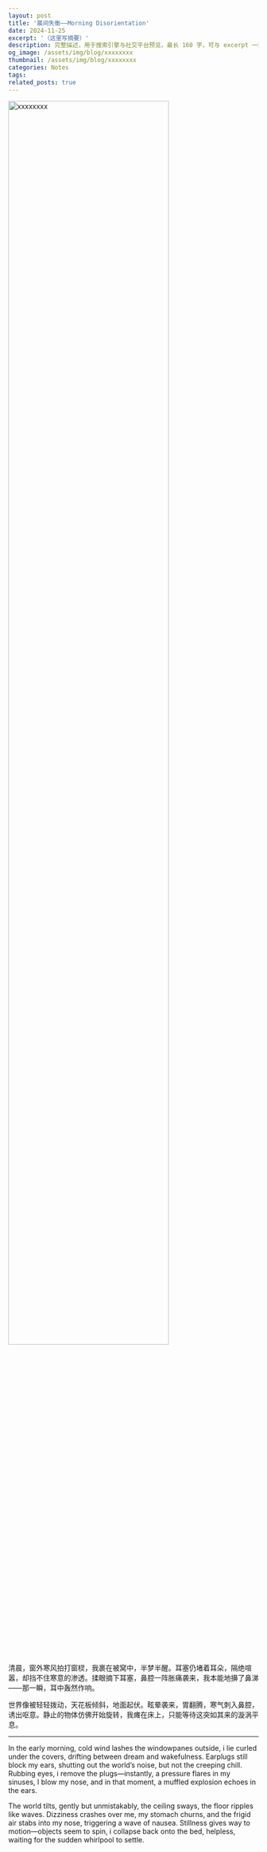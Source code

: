 ```yaml
---
layout: post
title: '晨间失衡——Morning Disorientation'
date: 2024-11-25
excerpt: '（这里写摘要）'
description: 完整描述，用于搜索引擎与社交平台预览，最长 160 字，可与 excerpt 一致
og_image: /assets/img/blog/xxxxxxxx
thumbnail: /assets/img/blog/xxxxxxxx
categories: Notes
tags: 
related_posts: true
---
```


<img src="/assets/img/blog/xxxxxxxx" style="width:80%;" alt="xxxxxxxx">

清晨，窗外寒风拍打窗棂，我裹在被窝中，半梦半醒。耳塞仍堵着耳朵，隔绝喧嚣，却挡不住寒意的渗透。揉眼摘下耳塞，鼻腔一阵胀痛袭来，我本能地擤了鼻涕——那一瞬，耳中轰然作响。

世界像被轻轻拨动，天花板倾斜，地面起伏。眩晕袭来，胃翻腾，寒气刺入鼻腔，诱出呕意。静止的物体仿佛开始旋转，我瘫在床上，只能等待这突如其来的漩涡平息。

---

In the early morning, cold wind lashes the windowpanes outside, i lie curled under the covers, drifting between dream and wakefulness. Earplugs still block my ears, shutting out the world’s noise, but not the creeping chill. Rubbing eyes, i remove the plugs—instantly, a pressure flares in my sinuses, I blow my nose, and in that moment, a muffled explosion echoes in the ears.

The world tilts, gently but unmistakably, the ceiling sways, the floor ripples like waves. Dizziness crashes over me, my stomach churns, and the frigid air stabs into my nose, triggering a wave of nausea. Stillness gives way to motion—objects seem to spin, i collapse back onto the bed, helpless, waiting for the sudden whirlpool to settle.